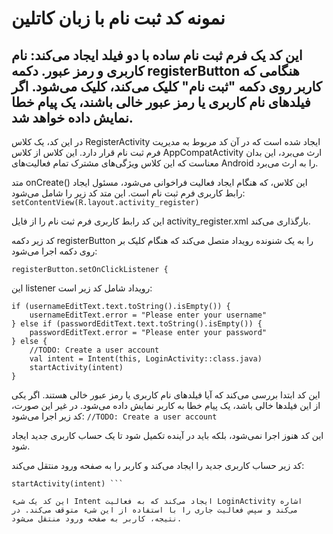 # نمونه کد ثبت نام با زبان کاتلین

این کد یک فرم ثبت نام ساده با دو فیلد ایجاد می‌کند: نام کاربری و رمز عبور. دکمه registerButton هنگامی که کاربر روی دکمه "ثبت نام" کلیک می‌کند، کلیک می‌شود. اگر فیلدهای نام کاربری یا رمز عبور خالی باشند، یک پیام خطا نمایش داده خواهد شد.
--
در این کد، یک کلاس RegisterActivity ایجاد شده است که در آن کد مربوط به مدیریت فرم ثبت نام قرار دارد. این کلاس از کلاس AppCompatActivity ارث می‌برد، این بدان معناست که این کلاس ویژگی‌های مشترک تمام فعالیت‌های Android را به ارث می‌برد.

متد onCreate() این کلاس، که هنگام ایجاد فعالیت فراخوانی می‌شود، مسئول ایجاد رابط کاربری فرم ثبت نام است. این متد کد زیر را شامل می‌شود:
``` setContentView(R.layout.activity_register) ```

این کد رابط کاربری فرم ثبت نام را از فایل activity_register.xml بارگذاری می‌کند.

کد زیر دکمه registerButton را به یک شنونده رویداد متصل می‌کند که هنگام کلیک بر روی دکمه اجرا می‌شود:

``` registerButton.setOnClickListener { ```

این listener رویداد شامل کد زیر است:
```
if (usernameEditText.text.toString().isEmpty()) {
    usernameEditText.error = "Please enter your username"
} else if (passwordEditText.text.toString().isEmpty()) {
    passwordEditText.error = "Please enter your password"
} else {
    //TODO: Create a user account
    val intent = Intent(this, LoginActivity::class.java)
    startActivity(intent)
}
 ```

این کد ابتدا بررسی می‌کند که آیا فیلدهای نام کاربری یا رمز عبور خالی هستند. اگر یکی از این فیلدها خالی باشد، یک پیام خطا به کاربر نمایش داده می‌شود. در غیر این صورت، کد زیر اجرا می‌شود:
``` //TODO: Create a user account ```

این کد هنوز اجرا نمی‌شود، بلکه باید در آینده تکمیل شود تا یک حساب کاربری جدید ایجاد شود.

کد زیر حساب کاربری جدید را ایجاد می‌کند و کاربر را به صفحه ورود منتقل می‌کند:
``` val intent = Intent(this, LoginActivity::class.java)
startActivity(intent) ```

این کد یک شیء Intent ایجاد می‌کند که به فعالیت LoginActivity اشاره می‌کند و سپس فعالیت جاری را با استفاده از این شیء متوقف می‌کند. در نتیجه، کاربر به صفحه ورود منتقل می‌شود.
